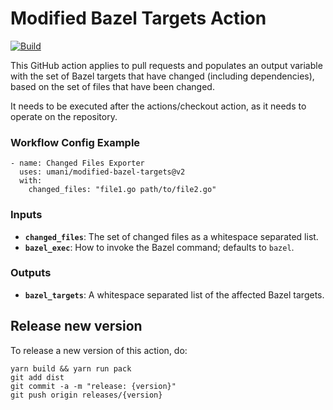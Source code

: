 # Modified Bazel Targets Action

[![Build](https://github.com/umani/modified-bazel-targets/workflows/build-test/badge.svg)](https://github.com/umani/modified-bazel-targets/actions?query=workflow%3A%22build-test%22)


This GitHub action applies to pull requests and populates an output variable with the set of Bazel targets that have changed (including dependencies), based on the set of files that have been changed.

It needs to be executed after the actions/checkout action, as it needs to operate on the repository.

### Workflow Config Example

```
- name: Changed Files Exporter
  uses: umani/modified-bazel-targets@v2
  with:
    changed_files: "file1.go path/to/file2.go"
```

### Inputs

-   **`changed_files`**: The set of changed files as a whitespace separated list.
-   **`bazel_exec`**: How to invoke the Bazel command; defaults to `bazel`.

### Outputs

-   **`bazel_targets`**: A whitespace separated list of the affected Bazel targets.

## Release new version

To release a new version of this action, do:

```
yarn build && yarn run pack
git add dist
git commit -a -m "release: {version}"
git push origin releases/{version}
```
